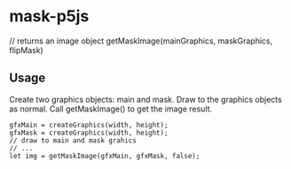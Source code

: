 # mask-p5js

// returns an image object
getMaskImage(mainGraphics, maskGraphics, flipMask)

## Usage
Create two graphics objects: main and mask. Draw to the graphics objects as normal. Call getMaskImage() to get the image result.

	gfxMain = createGraphics(width, height);
	gfxMask = createGraphics(width, height);
    // draw to main and mask grahics
    // ...
	let img = getMaskImage(gfxMain, gfxMask, false);

